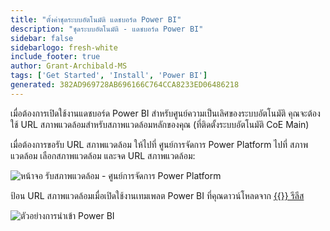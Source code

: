 ```yaml
---
title: "ตั้งค่าชุดระบบอัตโนมัติ แดชบอร์ด Power BI"
description: "ชุดระบบอัตโนมัติ - แดชบอร์ด Power BI"
sidebar: false
sidebarlogo: fresh-white
include_footer: true
author: Grant-Archibald-MS
tags: ['Get Started', 'Install', 'Power BI']
generated: 382AD969728AB696166C764CCA8233ED06486218
---
```


เมื่อต้องการเปิดใช้งานแดชบอร์ด Power BI สําหรับศูนย์ความเป็นเลิศของระบบอัตโนมัติ คุณจะต้องใช้ URL สภาพแวดล้อมสําหรับสภาพแวดล้อมหลักของคุณ (ที่ติดตั้งระบบอัตโนมัติ CoE Main)

เมื่อต้องการขอรับ URL สภาพแวดล้อม ให้ไปที่ ศูนย์การจัดการ Power Platform ไปที่ สภาพแวดล้อม เลือกสภาพแวดล้อม และจด URL สภาพแวดล้อม:

![หน้าจอ รับสภาพแวดล้อม - ศูนย์การจัดการ Power Platform](/images/get-environment.png)

ป้อน URL สภาพแวดล้อมเมื่อเปิดใช้งานเทมเพลต Power BI ที่คุณดาวน์โหลดจาก [{{<product-name>}} รีลีส](https://github.com/microsoft/powercat-automation-kit/releases)

![ตัวอย่างการนําเข้า Power BI](/images/power-bi-import.png)
